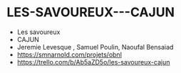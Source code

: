 # LES-SAVOUREUX---CAJUN
- Les savoureux
- CAJUN
- Jeremie Levesque , Samuel Poulin, Naoufal Bensaiad
- https://smnarnold.com/projets/obnl
- https://trello.com/b/Ab5aZD5o/les-savoureux-cajun
